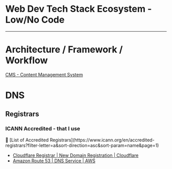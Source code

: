 # Web Dev Tech Stack Ecosystem - Low/No Code

---

# Architecture / Framework / Workflow

[CMS - Content Management System](Web%20Dev%20Tech%20Stack%20Ecosystem%20-%20Low%20No%20Code/CMS%20-%20Content%20Management%20System.md)

# DNS

## Registrars

### ICANN Accredited - that I use

<aside>
🔗 [List of Accredited Registrars](https://www.icann.org/en/accredited-registrars?filter-letter=a&sort-direction=asc&sort-param=name&page=1)

</aside>

- [Cloudflare Registrar | New Domain Registration | Cloudflare](https://www.cloudflare.com/products/registrar/)
- [Amazon Route 53 | DNS Service | AWS](https://aws.amazon.com/route53/)